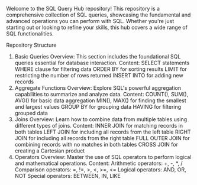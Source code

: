 Welcome to the SQL Query Hub repository! This repository is a comprehensive collection of SQL queries, showcasing the fundamental and advanced operations you can perform with SQL. Whether you're just starting 
out or looking to refine your skills, this hub covers a wide range of SQL functionalities.

Repository Structure
1. Basic Queries
Overview: This section includes the foundational SQL queries essential for database interaction.
Content:
SELECT statements
WHERE clause for filtering data
ORDER BY for sorting results
LIMIT for restricting the number of rows returned
INSERT INTO for adding new records
2. Aggregate Functions
Overview: Explore SQL's powerful aggregation capabilities to summarize and analyze data.
Content:
COUNT(), SUM(), AVG() for basic data aggregation
MIN(), MAX() for finding the smallest and largest values
GROUP BY for grouping data
HAVING for filtering grouped data
3. Joins
Overview: Learn how to combine data from multiple tables using different types of joins.
Content:
INNER JOIN for matching records in both tables
LEFT JOIN for including all records from the left table
RIGHT JOIN for including all records from the right table
FULL OUTER JOIN for combining records with no matches in both tables
CROSS JOIN for creating a Cartesian product
4. Operators
Overview: Master the use of SQL operators to perform logical and mathematical operations.
Content:
Arithmetic operators: +, -, *, /
Comparison operators: =, !=, >, <, >=, <=
Logical operators: AND, OR, NOT
Special operators: BETWEEN, IN, LIKE
